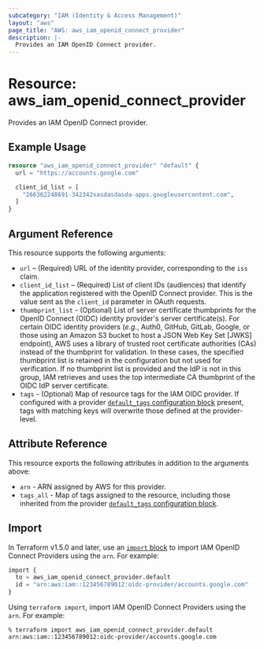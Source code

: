 ```yaml
---
subcategory: "IAM (Identity & Access Management)"
layout: "aws"
page_title: "AWS: aws_iam_openid_connect_provider"
description: |-
  Provides an IAM OpenID Connect provider.
---
```


# Resource: aws_iam_openid_connect_provider

Provides an IAM OpenID Connect provider.

## Example Usage

```terraform
resource "aws_iam_openid_connect_provider" "default" {
  url = "https://accounts.google.com"

  client_id_list = [
    "266362248691-342342xasdasdasda-apps.googleusercontent.com",
  ]
}
```

## Argument Reference

This resource supports the following arguments:

* `url` – (Required) URL of the identity provider, corresponding to the `iss` claim.
* `client_id_list` – (Required) List of client IDs (audiences) that identify the application registered with the OpenID Connect provider. This is the value sent as the `client_id` parameter in OAuth requests.
* `thumbprint_list` - (Optional) List of server certificate thumbprints for the OpenID Connect (OIDC) identity provider's server certificate(s). For certain OIDC identity providers (_e.g._, Auth0, GitHub, GitLab, Google, or those using an Amazon S3 bucket to host a JSON Web Key Set [JWKS] endpoint), AWS uses a library of trusted root certificate authorities (CAs) instead of the thumbprint for validation. In these cases, the specified thumbprint list is retained in the configuration but not used for verification. If no thumbprint list is provided and the IdP is not in this group, IAM retrieves and uses the top intermediate CA thumbprint of the OIDC IdP server certificate.
* `tags` - (Optional) Map of resource tags for the IAM OIDC provider. If configured with a provider [`default_tags` configuration block](https://registry.terraform.io/providers/hashicorp/aws/latest/docs#default_tags-configuration-block) present, tags with matching keys will overwrite those defined at the provider-level.

## Attribute Reference

This resource exports the following attributes in addition to the arguments above:

* `arn` - ARN assigned by AWS for this provider.
* `tags_all` - Map of tags assigned to the resource, including those inherited from the provider [`default_tags` configuration block](https://registry.terraform.io/providers/hashicorp/aws/latest/docs#default_tags-configuration-block).

## Import

In Terraform v1.5.0 and later, use an [`import` block](https://developer.hashicorp.com/terraform/language/import) to import IAM OpenID Connect Providers using the `arn`. For example:

```terraform
import {
  to = aws_iam_openid_connect_provider.default
  id = "arn:aws:iam::123456789012:oidc-provider/accounts.google.com"
}
```

Using `terraform import`, import IAM OpenID Connect Providers using the `arn`. For example:

```console
% terraform import aws_iam_openid_connect_provider.default arn:aws:iam::123456789012:oidc-provider/accounts.google.com
```
